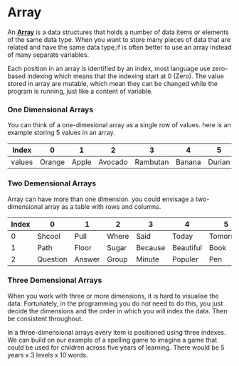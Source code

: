 # Array
An **[Array](https://en.wikipedia.org/wiki/Array)** is a data structures that holds a number of data items or elements of the same data type. When you want to store many pieces of data that are related and have the same data type,if is often better to use an array instead of many separate variables.

Each position in an array is identified by an index, most language use zero-based indexing which means that the indexing start at 0 (Zero). The value stored in array are mutable, which mean they can be changed while the program is running, just like a content of variable.

### One Dimensional Arrays
You can think of a one-dimesional array as a single row of values. here is an example storing 5 values in an array.

| Index | 0 | 1 | 2 | 3 | 4 | 5 |
| --- | --- | --- | --- | --- | --- | --- | 
| values | Orange | Apple | Avocado | Rambutan | Banana | Durian | 

### Two Demensional Arrays
Array can have more than one dimension. you could envisage a two-dimensional array as a table with rows and columns.

| Index | 0 | 1 | 2 | 3 | 4 | 5 |
| --- | --- | --- | --- | --- | --- | --- |
| 0 | Shcool | Pull | Where | Said | Today | Tomorrow |
| 1 | Path | Floor | Sugar | Because | Beautiful | Book |
| 2 | Question | Answer | Group | Minute | Populer | Pen | 

### Three Demensional Arrays
When you work with three or more dimensions, it is hard to visualise the data. Fortunately, in the programming you do not need to do this, you just decide the dimensions and the order in which you will index the data. Then be consistent throughout.

In a three-dimensional arrays every item is positioned using three indexes. We can build on our example of a spelling game to imagine a game that could be used for children across five years of learning. There would be 5 years x 3 levels x 10 words.